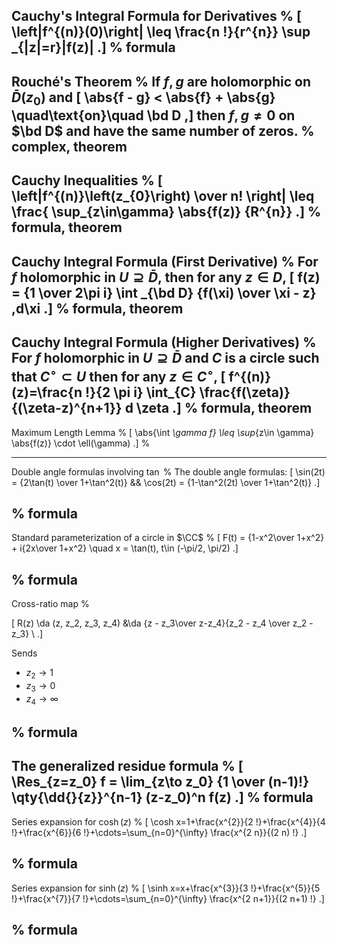 Cauchy's Integral Formula for Derivatives
%
\[
\left|f^{(n)}(0)\right| \leq \frac{n !}{r^{n}} \sup _{|z|=r}|f(z)|
.\]
%
formula
---


Rouché's Theorem
%
If $f, g$ are holomorphic on $\bar{D}(z_0)$ and 
\[
\abs{f - g} < \abs{f} + \abs{g} \quad\text{on}\quad \bd D
,\] 
then $f,g\neq 0$ on $\bd D$ and have the same number of zeros.
%
complex, theorem
---

Cauchy Inequalities
%
\[
\left|f^{(n)}\left(z_{0}\right) \over n! \right| \leq \frac{ \sup_{z\in\gamma} \abs{f(z)} {R^{n}}
.\]
%
formula, theorem
---

Cauchy Integral Formula (First Derivative)
%
For $f$ holomorphic in $U\supseteq \bar D$, then for any $z\in D$,
\[
f(z) = {1 \over 2\pi i} \int _{\bd D} {f(\xi) \over \xi - z} \,d\xi
.\]
%
formula, theorem
---

Cauchy Integral Formula (Higher Derivatives)
%
For $f$ holomorphic in $U\supseteq \bar D$ and $C$ is a circle such that $C^\circ \subset U$ then for any $z\in C^\circ$,
\[
f^{(n)}(z)=\frac{n !}{2 \pi i} \int_{C} \frac{f(\zeta)}{(\zeta-z)^{n+1}} d \zeta
.\]
%
formula, theorem
---

Maximum Length Lemma
%
\[
\abs{\int _\gamma f} \leq \sup_{z\in \gamma} \abs{f(z)} \cdot \ell(\gamma)
.\]
%

---


Double angle formulas involving $\tan$
%
The double angle formulas:
\[
\sin(2t) = {2\tan(t) \over 1+\tan^2(t)} && \cos(2t) = {1-\tan^2(2t) \over 1+\tan^2(t)}
.\]

%
formula
---


Standard parameterization of a circle in $\CC$
%
\[
F(t) = {1-x^2\over 1+x^2} + i{2x\over 1+x^2} \quad x = \tan(t), t\in (-\pi/2, \pi/2)
.\]

%
formula
---

Cross-ratio map
%

\[
R(z) \da (z, z_2, z_3, z_4) &\da {z - z_3\over z-z_4}{z_2 - z_4 \over z_2 - z_3} \\
.\]

Sends 

- $z_2 \to 1$
- $z_3\to 0$
- $z_4\to \infty$

%
formula
---


The generalized residue formula
%
\[
\Res_{z=z_0} f = \lim_{z\to z_0} {1 \over (n-1)!} \qty{\dd{}{z}}^{n-1} (z-z_0)^n f(z)
.\]
%
formula
---


Series expansion for $\cosh(z)$
%
\[
\cosh x=1+\frac{x^{2}}{2 !}+\frac{x^{4}}{4 !}+\frac{x^{6}}{6 !}+\cdots=\sum_{n=0}^{\infty} \frac{x^{2 n}}{(2 n) !}
.\]

%
formula
---


Series expansion for $\sinh(z)$
%
\[
\sinh x=x+\frac{x^{3}}{3 !}+\frac{x^{5}}{5 !}+\frac{x^{7}}{7 !}+\cdots=\sum_{n=0}^{\infty} \frac{x^{2 n+1}}{(2 n+1) !}
.\]

%
formula
---
